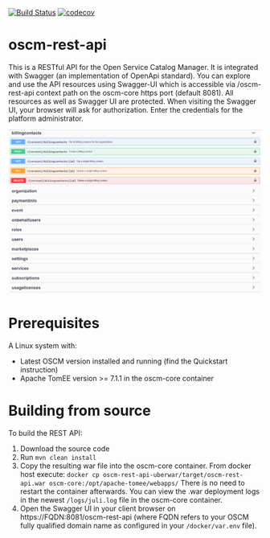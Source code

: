 [![Build Status](https://travis-ci.org/servicecatalog/oscm-rest-api.svg?branch=master)](https://travis-ci.org/servicecatalog/oscm-rest-api)
[![codecov](https://codecov.io/gh/servicecatalog/oscm-rest-api/branch/master/graph/badge.svg)](https://codecov.io/gh/servicecatalog/oscm-rest-api)

# oscm-rest-api
This is a RESTful API for the Open Service Catalog Manager.
It is integrated with Swagger (an implementation of OpenApi standard). You can explore and use the API resources using Swagger-UI which is accessible via /oscm-rest-api context path on the oscm-core https port (default 8081).
All resources as well as Swagger UI are protected. When visiting the Swagger UI, your browser will ask for authorization. Enter the credentials for the platform administrator.

![Swagger UI endpoint categories view](https://raw.githubusercontent.com/servicecatalog/oscm-rest-api/master/oscm-rest-api-swagger/src/main/resources/swagger-ui-demo.png)

# Prerequisites
A Linux system with:

* Latest OSCM version installed and running (find the Quickstart instruction)
* Apache TomEE version >= 7.1.1 in the oscm-core container

# Building from source
To build the REST API:

1. Download the source code
2. Run `mvn clean install`
3. Copy the resulting war file into the oscm-core container.
     From docker host execute: `docker cp oscm-rest-api-uberwar/target/oscm-rest-api.war oscm-core:/opt/apache-tomee/webapps/`
     There is no need to restart the container afterwards. You can view the .war deployment logs in the newest `/logs/juli.log` file in the oscm-core container.
4. Open the Swagger UI in your client browser on https://FQDN:8081/oscm-rest-api (where FQDN refers to your OSCM fully qualified domain name as configured in your `/docker/var.env` file).
